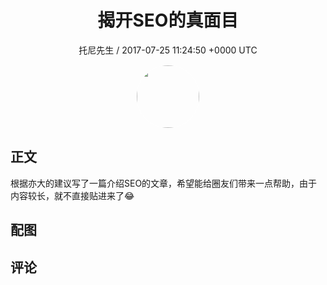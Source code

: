 <h1 align="center">揭开SEO的真面目</h1>
<p align="center">
    <a>托尼先生 / 2017-07-25 11:24:50 &#43;0000 UTC</a>
</p>

<div align="center">
    <img src="https://images.zsxq.com/FswX0dBJa_mM7-zmklKxAFFuC0Wl?e=1590940799&amp;token=kIxbL07-8jAj8w1n4s9zv64FuZZNEATmlU_Vm6zD:G9ZWA06eLjEehMtjwE28TvxaOaU=" width="100" height="100" style="border:1px solid;border-radius:50%; color:#ffffff"/>
</div>

## 正文

<div>
根据亦大的建议写了一篇介绍SEO的文章，希望能给圈友们带来一点帮助，由于内容较长，就不直接贴进来了😂
</div>

## 配图
<div class="image" align="center">

</div>

## 评论

<div align="left">
<div>

</div>
</div>